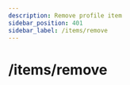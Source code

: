 ```yaml
---
description: Remove profile item
sidebar_position: 401
sidebar_label: /items/remove
---
```

# /items/remove